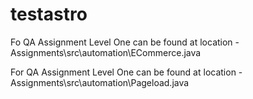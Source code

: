 # testastro

Fo QA Assignment Level One can be found at location -
Assignments\src\automation\ECommerce.java

For QA Assignment Level One can be found at location -
Assignments\src\automation\Pageload.java
